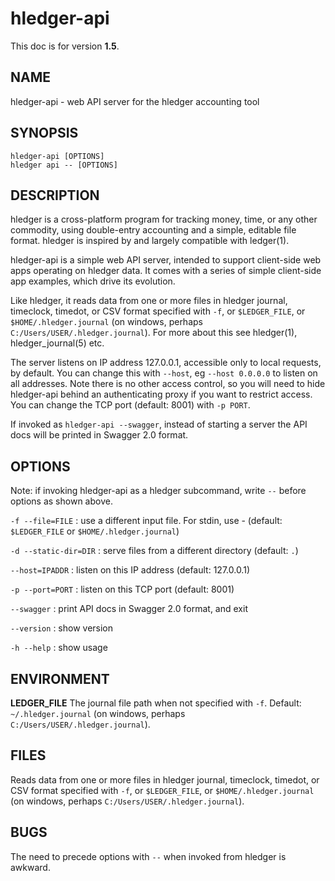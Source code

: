 <div class="docversions"></div>
<div class="pagetoc">
<!-- toc -->
</div>

# hledger-api

This doc is for version **1.5**. 

## NAME

hledger-api - web API server for the hledger accounting tool

## SYNOPSIS

`hledger-api [OPTIONS]`\
`hledger api -- [OPTIONS]`

## DESCRIPTION

hledger is a cross-platform program for tracking money, time, or any
other commodity, using double-entry accounting and a simple, editable
file format. hledger is inspired by and largely compatible with
ledger(1).

hledger-api is a simple web API server, intended to support client-side
web apps operating on hledger data. It comes with a series of simple
client-side app examples, which drive its evolution.

Like hledger, it reads data from one or more files in hledger journal,
timeclock, timedot, or CSV format specified with `-f`, or
`$LEDGER_FILE`, or `$HOME/.hledger.journal` (on windows, perhaps
`C:/Users/USER/.hledger.journal`). For more about this see hledger(1),
hledger\_journal(5) etc.

The server listens on IP address 127.0.0.1, accessible only to local
requests, by default. You can change this with `--host`, eg
`--host 0.0.0.0` to listen on all addresses. Note there is no other
access control, so you will need to hide hledger-api behind an
authenticating proxy if you want to restrict access. You can change the
TCP port (default: 8001) with `-p PORT`.

If invoked as `hledger-api --swagger`, instead of starting a server the
API docs will be printed in Swagger 2.0 format.

## OPTIONS

Note: if invoking hledger-api as a hledger subcommand, write `--` before
options as shown above.

`-f --file=FILE`
:   use a different input file. For stdin, use - (default:
    `$LEDGER_FILE` or `$HOME/.hledger.journal`)

`-d --static-dir=DIR`
:   serve files from a different directory (default: `.`)

`--host=IPADDR`
:   listen on this IP address (default: 127.0.0.1)

`-p --port=PORT`
:   listen on this TCP port (default: 8001)

`--swagger`
:   print API docs in Swagger 2.0 format, and exit

`--version`
:   show version

`-h --help`
:   show usage

## ENVIRONMENT

**LEDGER\_FILE** The journal file path when not specified with `-f`.
Default: `~/.hledger.journal` (on windows, perhaps
`C:/Users/USER/.hledger.journal`).

## FILES

Reads data from one or more files in hledger journal, timeclock,
timedot, or CSV format specified with `-f`, or `$LEDGER_FILE`, or
`$HOME/.hledger.journal` (on windows, perhaps
`C:/Users/USER/.hledger.journal`).

## BUGS

The need to precede options with `--` when invoked from hledger is
awkward.
